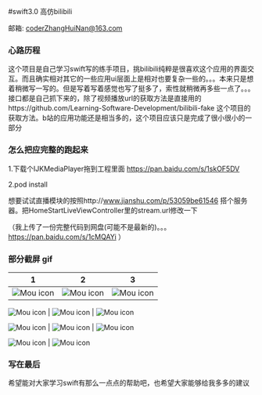 #swift3.0 高仿bilibili

邮箱: coderZhangHuiNan@163.com

### 心路历程
这个项目是自己学习swift写的练手项目，挑bilibili纯粹是很喜欢这个应用的界面交互。而且确实相对其它的一些应用ui层面上是相对也要复杂一些的。。。本来只是想着稍微写一写的。但是写着写着感觉也写了挺多了，索性就稍微再多些一点了。。。接口都是自己抓下来的，除了视频播放url的获取方法是直接用的https://github.com/Learning-Software-Development/bilibili-fake 这个项目的获取方法。b站的应用功能还是相当多的，这个项目应该只是完成了很小很小的一部分

### 怎么把应完整的跑起来
1.下载个IJKMediaPlayer拖到工程里面 https://pan.baidu.com/s/1skOF5DV 

2.pod install

想要试试直播模块的按照http://www.jianshu.com/p/53059be61546 搭个服务器。把HomeStartLiveViewController里的stream.url修改一下

（我上传了一份完整代码到网盘(可能不是最新的)。。。https://pan.baidu.com/s/1cMQAYi ）

### 部分截屏 gif
1 | 2 | 3
-------------|-------------|-------------
![Mou icon](https://github.com/zhnnnnn/zhnbilibili/blob/master/gifs/gif1.gif) | ![Mou icon](https://github.com/zhnnnnn/zhnbilibili/blob/master/gifs/gif2.gif)|![Mou icon](https://github.com/zhnnnnn/zhnbilibili/blob/master/gifs/gif3.gif)

![Mou icon](https://github.com/zhnnnnn/zhnbilibili/blob/master/gifs/gif4.gif) | ![Mou icon](https://github.com/zhnnnnn/zhnbilibili/blob/master/gifs/gif5.gif) | ![Mou icon](https://raw.githubusercontent.com/zhnnnnn/zhnbilibili/master/gifs/IMG_0569.PNG)

![Mou icon](https://raw.githubusercontent.com/zhnnnnn/zhnbilibili/master/gifs/IMG_0570.PNG) | ![Mou icon](https://raw.githubusercontent.com/zhnnnnn/zhnbilibili/master/gifs/IMG_0571.PNG) | ![Mou icon](https://raw.githubusercontent.com/zhnnnnn/zhnbilibili/master/gifs/IMG_0572.PNG)

![Mou icon](https://raw.githubusercontent.com/zhnnnnn/zhnbilibili/master/gifs/IMG_0573.PNG) | ![Mou icon](https://raw.githubusercontent.com/zhnnnnn/zhnbilibili/master/gifs/IMG_0575.PNG)

### 写在最后
希望能对大家学习swift有那么一点点的帮助吧，也希望大家能够给我多多的建议

